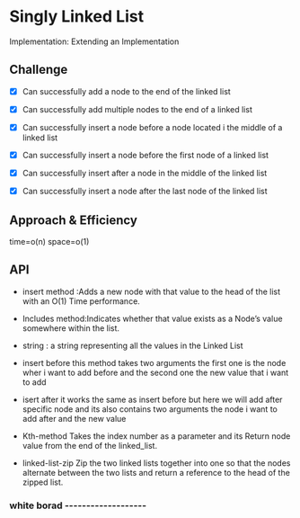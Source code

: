 # Singly Linked List
<!-- Short summary or background information -->
Implementation:  Extending an Implementation
## Challenge
<!-- Description of the challenge -->
- [x] Can successfully add a node to the end of the linked list

- [x] Can successfully add multiple nodes to the end of a linked list

- [x] Can successfully insert a node before a node located i the middle of a linked list

- [x] Can successfully insert a node before the first node of a linked list

- [x] Can successfully insert after a node in the middle of the linked list

- [x] Can successfully insert a node after the last node of the linked list



## Approach & Efficiency
<!-- What approach did you take? Why? What is the Big O space/time for this approach? -->
time=o(n)
space=o(1)
## API
<!-- Description of each method publicly available to your Linked List -->
+ insert method :Adds a new node with that value to the head of the list with an O(1) Time performance.
+ Includes method:Indicates whether that value exists as a Node’s value somewhere within the list.
+ string : a string representing all the values in the Linked List
+ insert before
this method takes two arguments the first one is the node wher i want to add before and the second one the new value that i want to add

+ isert after
it works the same as insert before but here we will add after specific node and its also contains two arguments the node i want to add after and the new value

+ Kth-method
Takes the index number as a parameter and its Return node value from the end of the linked_list.

+ linked-list-zip
Zip the two linked lists together into one so that the nodes alternate between the two lists and return a reference to the head of the zipped list.
### white borad -------------------
